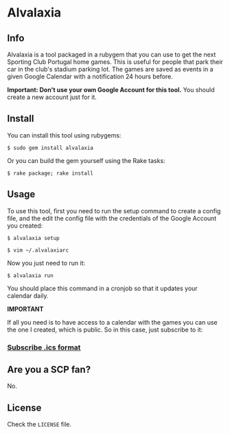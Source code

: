 # Alvalaxia

## Info

Alvalaxia is a tool packaged in a rubygem that you can use to get the next Sporting Club Portugal home games. This is useful for people that park their car in the club's stadium parking lot. The games are saved as events in a given Google Calendar with a notification 24 hours before.

**Important: Don't use your own Google Account for this tool.** You should create a new account just for it.

## Install

You can install this tool using rubygems:

    $ sudo gem install alvalaxia

Or you can build the gem yourself using the Rake tasks:

    $ rake package; rake install

## Usage

To use this tool, first you need to run the setup command to create a config file, and the edit the config file with the credentials of the Google Account you created:

    $ alvalaxia setup

    $ vim ~/.alvalaxiarc

Now you just need to run it:

    $ alvalaxia run

You should place this command in a cronjob so that it updates your calendar daily.

**IMPORTANT**

If all you need is to have access to a calendar with the games you can use the one I created, which is public. So in this case, just subscribe to it:

### [Subscribe .ics format][0]

## Are you a SCP fan?

No.

## License

Check the `LICENSE` file.


[0]: https://www.google.com/calendar/ical/scp.homey%40gmail.com/public/basic.ics
